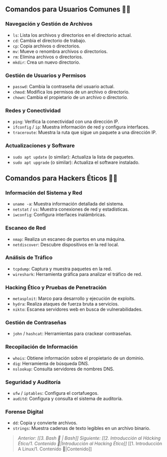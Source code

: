 ## Comandos para Usuarios Comunes 🧑‍💻

### Navegación y Gestión de Archivos
- `ls`: Lista los archivos y directorios en el directorio actual.
- `cd`: Cambia el directorio de trabajo.
- `cp`: Copia archivos o directorios.
- `mv`: Mueve o renombra archivos o directorios.
- `rm`: Elimina archivos o directorios.
- `mkdir`: Crea un nuevo directorio.

### Gestión de Usuarios y Permisos
- `passwd`: Cambia la contraseña del usuario actual.
- `chmod`: Modifica los permisos de un archivo o directorio.
- `chown`: Cambia el propietario de un archivo o directorio.

### Redes y Conectividad
- `ping`: Verifica la conectividad con una dirección IP.
- `ifconfig` / `ip`: Muestra información de red y configura interfaces.
- `traceroute`: Muestra la ruta que sigue un paquete a una dirección IP.

### Actualizaciones y Software
- `sudo apt update` (o similar): Actualiza la lista de paquetes.
- `sudo apt upgrade` (o similar): Actualiza el software instalado.

## Comandos para Hackers Éticos 🕵️‍♂️

### Información del Sistema y Red
- `uname -a`: Muestra información detallada del sistema.
- `netstat` / `ss`: Muestra conexiones de red y estadísticas.
- `iwconfig`: Configura interfaces inalámbricas.

### Escaneo de Red
- `nmap`: Realiza un escaneo de puertos en una máquina.
- `netdiscover`: Descubre dispositivos en la red local.

### Análisis de Tráfico
- `tcpdump`: Captura y muestra paquetes en la red.
- `wireshark`: Herramienta gráfica para analizar el tráfico de red.

### Hacking Ético y Pruebas de Penetración
- `metasploit`: Marco para desarrollo y ejecución de exploits.
- `hydra`: Realiza ataques de fuerza bruta a servicios.
- `nikto`: Escanea servidores web en busca de vulnerabilidades.

### Gestión de Contraseñas
- `john` / `hashcat`: Herramientas para crackear contraseñas.

### Recopilación de Información
- `whois`: Obtiene información sobre el propietario de un dominio.
- `dig`: Herramienta de búsqueda DNS.
- `nslookup`: Consulta servidores de nombres DNS.

### Seguridad y Auditoría
- `ufw` / `iptables`: Configura el cortafuegos.
- `auditd`: Configura y consulta el sistema de auditoría.

### Forense Digital
- `dd`: Copia y convierte archivos.
- `strings`: Muestra cadenas de texto legibles en un archivo binario.

> *Anterior: [[3. Bash 🧊 | Bash]]*
> *Siguiente: [[2. Introducción al Hácking Ético/1. Contenido 📃|Introducción al Hacking Ético]]*
> [[1. Introducción A Linux/1. Contenido 📃|Contenido]]
